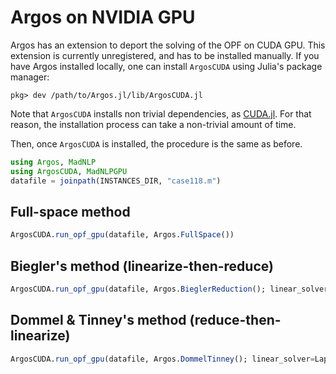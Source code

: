 # Argos on NVIDIA GPU

Argos has an extension to deport the solving of the OPF
on CUDA GPU. This extension is currently unregistered,
and has to be installed manually. If you have Argos
installed locally, one can install `ArgosCUDA` using
Julia's package manager:
```
pkg> dev /path/to/Argos.jl/lib/ArgosCUDA.jl

```
Note that `ArgosCUDA` installs non trivial
dependencies, as [CUDA.jl](https://github.com/JuliaGPU/CUDA.jl/).
For that reason, the installation process can take a non-trivial
amount of time.

Then, once `ArgosCUDA` is installed, the procedure is the same as before.

```julia
using Argos, MadNLP
using ArgosCUDA, MadNLPGPU
datafile = joinpath(INSTANCES_DIR, "case118.m")

```

## Full-space method

```julia
ArgosCUDA.run_opf_gpu(datafile, Argos.FullSpace())

```

## Biegler's method (linearize-then-reduce)

```julia
ArgosCUDA.run_opf_gpu(datafile, Argos.BieglerReduction(); linear_solver=LapackGPUSolver)

```

## Dommel & Tinney's method (reduce-then-linearize)

```julia
ArgosCUDA.run_opf_gpu(datafile, Argos.DommelTinney(); linear_solver=LapackGPUSolver)

```
